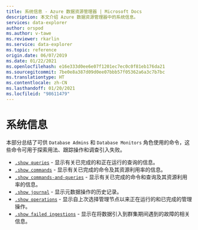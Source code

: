 ```yaml
---
title: 系统信息 - Azure 数据资源管理器 | Microsoft Docs
description: 本文介绍 Azure 数据资源管理器中的系统信息。
services: data-explorer
author: orspod
ms.author: v-tawe
ms.reviewer: rkarlin
ms.service: data-explorer
ms.topic: reference
origin.date: 06/07/2019
ms.date: 01/22/2021
ms.openlocfilehash: e16e333d0ee6e07f1201ec7ec0c0f81eb176da21
ms.sourcegitcommit: 7be0e8a387d09d0ee07bbb57f05362a6a3c7b7bc
ms.translationtype: HT
ms.contentlocale: zh-CN
ms.lasthandoff: 01/20/2021
ms.locfileid: "98611479"
---
```

# <a name="system-information"></a>系统信息

本部分总结了可供 `Database Admins` 和 `Database Monitors` 角色使用的命令，这些命令可用于探索用法、跟踪操作和调查引入失败。

* [`.show queries`](queries.md) - 显示有关已完成的和正在运行的查询的信息。
* [`.show commands`](commands.md) - 显示有关已完成的命令及其资源利用率的信息。
* [`.show commands-and-queries`](commands-and-queries.md) - 显示有关已完成的命令和查询及其资源利用率的信息。
* [`.show journal`](journal.md) - 显示元数据操作的历史记录。
* [`.show operations`](operations.md) - 显示自上次选择管理节点以来正在运行的和已完成的管理操作。
* [`.show failed ingestions`](ingestionfailures.md) - 显示在将数据引入到群集期间遇到的故障的相关信息。